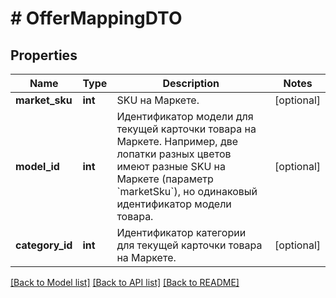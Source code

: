 # # OfferMappingDTO

## Properties

Name | Type | Description | Notes
------------ | ------------- | ------------- | -------------
**market_sku** | **int** | SKU на Маркете. | [optional]
**model_id** | **int** | Идентификатор модели для текущей карточки товара на Маркете.  Например, две лопатки разных цветов имеют разные SKU на Маркете (параметр &#x60;marketSku&#x60;), но одинаковый идентификатор модели товара. | [optional]
**category_id** | **int** | Идентификатор категории для текущей карточки товара на Маркете. | [optional]

[[Back to Model list]](../../README.md#models) [[Back to API list]](../../README.md#endpoints) [[Back to README]](../../README.md)
